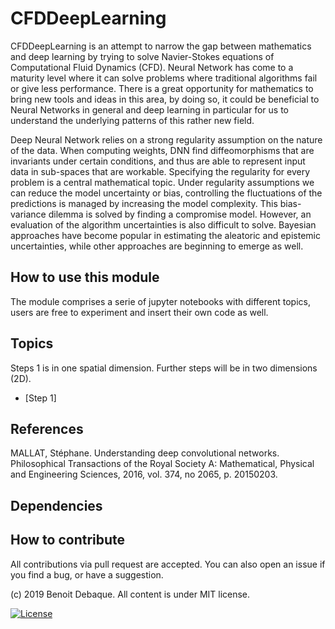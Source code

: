 # CFDDeepLearning

CFDDeepLearning is an attempt to narrow the gap between mathematics and deep learning by trying to solve Navier-Stokes equations of Computational Fluid Dynamics (CFD).
Neural Network has come to a maturity level where it can solve problems where traditional algorithms fail or give less performance. There is a great opportunity for mathematics to bring new tools and ideas in this area, by doing so, it could be beneficial to Neural Networks in general and deep learning in particular for us to understand the underlying patterns of this rather new field.

Deep Neural Network relies on a strong regularity assumption on the nature of the data. When computing weights, DNN find diffeomorphisms that are invariants under certain conditions, and thus are able to represent input data in sub-spaces that are workable. Specifying the regularity for every problem is a central mathematical topic. Under regularity assumptions we can reduce the model uncertainty or bias, controlling the fluctuations of the predictions is managed by increasing the model complexity. This bias-variance dilemma is solved by finding a compromise model. However, an evaluation of the algorithm uncertainties is also difficult to solve. Bayesian approaches have become popular in estimating the aleatoric and epistemic uncertainties, while other approaches are beginning to emerge as well.

## How to use this module

The module comprises a serie of jupyter notebooks with different topics, users are free to experiment and insert their own code as well.

Topics
-------
Steps 1 is in one spatial dimension. Further steps will be in two dimensions (2D).
* [Step 1]

## References

MALLAT, Stéphane. Understanding deep convolutional networks. Philosophical Transactions of the Royal Society A: Mathematical, Physical and Engineering Sciences, 2016, vol. 374, no 2065, p. 20150203.

## Dependencies

## How to contribute

All contributions via pull request are accepted. You can also open an issue if you find a bug, or have a suggestion. 

(c) 2019 Benoit Debaque. All content is under MIT license.

[![License](https://img.shields.io/badge/license-MIT-green.svg)](https://opensource.org/licenses/MIT)
